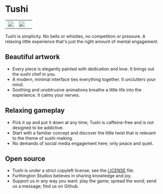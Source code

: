 # Tushi

| | | |
|-|-|-|
| <img src="https://media.githubusercontent.com/media/furthington/tushi/master/img/tushi-1.png" width="100%"/> | <img src="https://media.githubusercontent.com/media/furthington/tushi/master/img/tushi-2.png" width="100%"/> |

Tushi is simplicity. No bells or whistles, no competition or pressure. A relaxing little experience that's just the right amount of mental engagement.

## Beautiful artwork
- Every piece is elegantly painted with dedication and love. It brings out the sushi chef in you.
- A modern, minimal interface ties everything together. It unclutters your mind.
- Soothing and unobtrusive animations breathe a little life into the experience. It calms your nerves.

## Relaxing gameplay
- Pick it up and put it down at any time; Tushi is caffeine-free and is not designed to be addictive.
- Start with a familiar concept and discover the little twist that is relevant to the theme of sushi-making.
- No demands of social media engagement here; only peace and quiet.

## Open source
- Tushi is under a strict copyleft license; see the
[LICENSE](https://github.com/furthington/tushi/blob/master/LICENSE) file.
- Furthington Studios believes in sharing knowledge and joy.
- Support us in any way you want: play the game; spread the word; send us a message; find us on Github.
